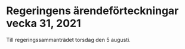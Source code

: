 # Regeringens ärendeförteckningar vecka 31, 2021

Till regeringssammanträdet torsdag den 5 augusti.
